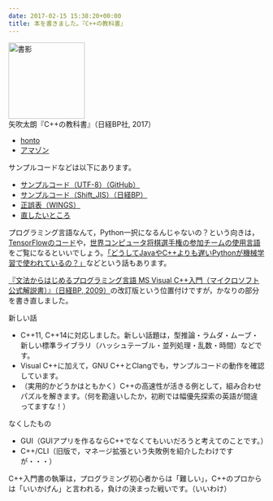 ```yaml
---
date: 2017-02-15 15:38:20+00:00
title: 本を書きました。『C++の教科書』
---
```


<img src="https://cover.openbd.jp/9784822298937.jpg" alt="書影" style="height:150px;" /><br/>矢吹太朗『C++の教科書』（日経BP社, 2017）

- [honto](https://honto.jp/isbn/978-4822298937)
- [アマゾン](https://www.amazon.co.jp/dp/4822298930)

サンプルコードなどは以下にあります。

* [サンプルコード（UTF-8）（GitHub）](https://github.com/taroyabuki/cppbook2)
* [サンプルコード（Shift_JIS）（日経BP）](http://ec.nikkeibp.co.jp/nsp/dl/09893/index.shtml)
* [正誤表（WINGS）](https://wings.msn.to/index.php/-/A-05/978-4-8222-9893-7/)
* [直したいところ](https://github.com/taroyabuki/cppbook2/wiki/%E7%9B%B4%E3%81%97%E3%81%9F%E3%81%84%E3%81%A8%E3%81%93%E3%82%8D)

プログラミング言語なんて，Python一択になるんじゃないの？という向きは，[TensorFlowのコード](https://github.com/tensorflow/tensorflow)や，[世界コンピュータ将棋選手権の参加チームの使用言語](http://www2.computer-shogi.org/wcsc27/team.html)をご覧になるといいでしょう。[「どうしてJavaやC++よりも遅いPythonが機械学習で使われているの？」](https://www.quora.com/Knowing-that-Python-is-very-slow-compared-to-Java-and-C%2B%2B-why-do-they-mostly-use-Python-for-fast-algorithmic-procedures-like-machine-learning/answer/Paulina-Jonu%C5%A1ait%C4%97)などという話もあります。

[『文法からはじめるプログラミング言語 MS Visual C++入門（マイクロソフト公式解説書）』（日経BP, 2009）](https://www.amazon.co.jp/dp/4891006269?tag=inquisitor-22)の改訂版という位置付けですが，かなりの部分を書き直しました。

新しい話

* C++11, C++14に対応しました。新しい話題は，型推論・ラムダ・ムーブ・新しい標準ライブラリ（ハッシュテーブル・並列処理・乱数・時間）などです。
* Visual C++に加えて，GNU C++とClangでも，サンプルコードの動作を確認しています。
* （実用的かどうかはともかく）C++の高速性が活きる例として，組み合わせパズルを解きます。（何を勘違いしたか，初刷では幅優先探索の英語が間違ってますな！）

なくしたもの

* GUI（GUIアプリを作るならC++でなくてもいいだろうと考えてのことです。）
* C++/CLI（旧版で，マネージ拡張という失敗例を紹介したわけですが・・・）

C++入門書の執筆は，プログラミング初心者からは「難しい」，C++のプロからは「いいかげん」と言われる，負けの決まった戦いです。（いいわけ）
